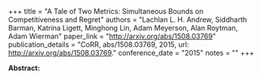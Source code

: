 +++
title = "A Tale of Two Metrics: Simultaneous Bounds on Competitiveness and Regret"
authors = "Lachlan L. H. Andrew, Siddharth Barman, Katrina Ligett, Minghong Lin, Adam Meyerson, Alan Roytman, Adam Wierman"
paper_link = "http://arxiv.org/abs/1508.03769"
publication_details = "CoRR, abs/1508.03769, 2015, url: <a href='http://arxiv.org/abs/1508.03769' target='_blank'>http://arxiv.org/abs/1508.03769</a>."
conference_date = "2015"
notes = ""
+++

<b>Abstract:</b>
